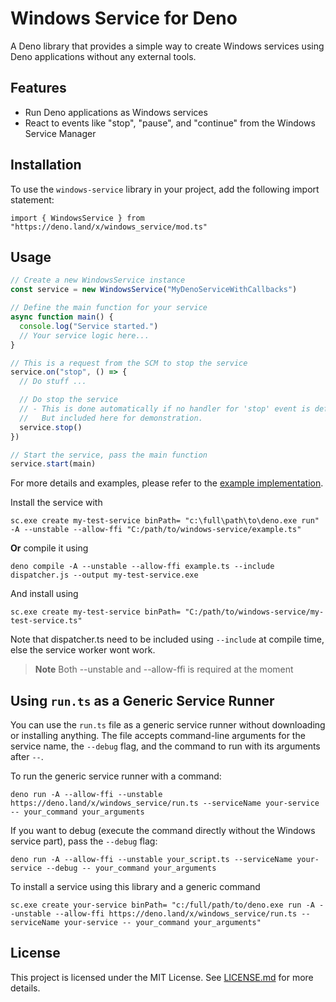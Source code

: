 # Windows Service for Deno

A Deno library that provides a simple way to create Windows services using Deno applications without any external tools.

## Features

- Run Deno applications as Windows services
- React to events like "stop", "pause", and "continue" from the Windows Service Manager

## Installation

To use the `windows-service` library in your project, add the following import statement:

    import { WindowsService } from "https://deno.land/x/windows_service/mod.ts"

## Usage

```ts
// Create a new WindowsService instance
const service = new WindowsService("MyDenoServiceWithCallbacks")

// Define the main function for your service
async function main() {
  console.log("Service started.")
  // Your service logic here...
}

// This is a request from the SCM to stop the service
service.on("stop", () => {
  // Do stuff ...

  // Do stop the service
  // - This is done automatically if no handler for 'stop' event is defined.
  //   But included here for demonstration.
  service.stop()
})

// Start the service, pass the main function
service.start(main)
```

For more details and examples, please refer to the [example implementation](https://deno.land/x/windows_service/example.ts).

Install the service with

```
sc.exe create my-test-service binPath= "c:\full\path\to\deno.exe run" -A --unstable --allow-ffi "C:/path/to/windows-service/example.ts"
```

**Or** compile it using

```
deno compile -A --unstable --allow-ffi example.ts --include dispatcher.js --output my-test-service.exe
```

And install using

```
sc.exe create my-test-service binPath= "C:/path/to/windows-service/my-test-service.ts"
```

Note that dispatcher.ts need to be included using `--include` at compile time, else the service worker wont work.

> **Note** Both --unstable and --allow-ffi is required at the moment

## Using `run.ts` as a Generic Service Runner

You can use the `run.ts` file as a generic service runner without downloading or installing anything. The file accepts command-line arguments for the service name, the `--debug` flag, and the command
to run with its arguments after `--`.

To run the generic service runner with a command:

```
deno run -A --allow-ffi --unstable https://deno.land/x/windows_service/run.ts --serviceName your-service -- your_command your_arguments
```

If you want to debug (execute the command directly without the Windows service part), pass the `--debug` flag:

```
deno run -A --allow-ffi --unstable your_script.ts --serviceName your-service --debug -- your_command your_arguments
```

To install a service using this library and a generic command

```
sc.exe create your-service binPath= "c:/full/path/to/deno.exe run -A --unstable --allow-ffi https://deno.land/x/windows_service/run.ts --serviceName your-service -- your_command your_arguments"
```

## License

This project is licensed under the MIT License. See [LICENSE.md](LICENSE.md) for more details.
